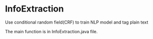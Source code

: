 # InfoExtraction
Use conditional random field(CRF) to train NLP model and tag plain text

The main function is in InfoExtraction.java file.
